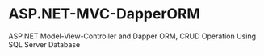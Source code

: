 # ASP.NET-MVC-DapperORM
ASP.NET Model-View-Controller and Dapper ORM, CRUD Operation Using SQL Server Database
